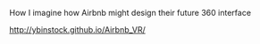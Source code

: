 How I imagine how Airbnb might design their future 360 interface


http://ybinstock.github.io/Airbnb_VR/
